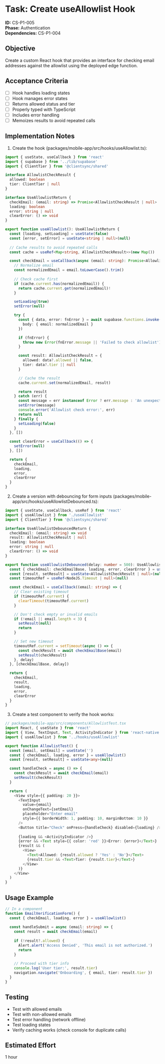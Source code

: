 # Task: Create useAllowlist Hook

**ID:** CS-P1-005  
**Phase:** Authentication  
**Dependencies:** CS-P1-004

## Objective
Create a custom React hook that provides an interface for checking email addresses against the allowlist using the deployed edge function.

## Acceptance Criteria
- [ ] Hook handles loading states
- [ ] Hook manages error states
- [ ] Returns allowed status and tier
- [ ] Properly typed with TypeScript
- [ ] Includes error handling
- [ ] Memoizes results to avoid repeated calls

## Implementation Notes
1. Create the hook (packages/mobile-app/src/hooks/useAllowlist.ts):
```typescript
import { useState, useCallback } from 'react'
import { supabase } from '../lib/supabase'
import { ClientTier } from '@clientsync/shared'

interface AllowlistCheckResult {
  allowed: boolean
  tier: ClientTier | null
}

interface UseAllowlistReturn {
  checkEmail: (email: string) => Promise<AllowlistCheckResult | null>
  loading: boolean
  error: string | null
  clearError: () => void
}

export function useAllowlist(): UseAllowlistReturn {
  const [loading, setLoading] = useState(false)
  const [error, setError] = useState<string | null>(null)
  
  // Cache results to avoid repeated calls
  const cache = useRef<Map<string, AllowlistCheckResult>>(new Map())

  const checkEmail = useCallback(async (email: string): Promise<AllowlistCheckResult | null> => {
    // Normalize email
    const normalizedEmail = email.toLowerCase().trim()
    
    // Check cache first
    if (cache.current.has(normalizedEmail)) {
      return cache.current.get(normalizedEmail)!
    }

    setLoading(true)
    setError(null)

    try {
      const { data, error: fnError } = await supabase.functions.invoke('check-allowlist', {
        body: { email: normalizedEmail }
      })

      if (fnError) {
        throw new Error(fnError.message || 'Failed to check allowlist')
      }

      const result: AllowlistCheckResult = {
        allowed: data?.allowed || false,
        tier: data?.tier || null
      }

      // Cache the result
      cache.current.set(normalizedEmail, result)

      return result
    } catch (err) {
      const message = err instanceof Error ? err.message : 'An unexpected error occurred'
      setError(message)
      console.error('Allowlist check error:', err)
      return null
    } finally {
      setLoading(false)
    }
  }, [])

  const clearError = useCallback(() => {
    setError(null)
  }, [])

  return {
    checkEmail,
    loading,
    error,
    clearError
  }
}
```

2. Create a version with debouncing for form inputs (packages/mobile-app/src/hooks/useAllowlistDebounced.ts):
```typescript
import { useState, useCallback, useRef } from 'react'
import { useAllowlist } from './useAllowlist'
import { ClientTier } from '@clientsync/shared'

interface UseAllowlistDebouncedReturn {
  checkEmail: (email: string) => void
  result: AllowlistCheckResult | null
  loading: boolean
  error: string | null
  clearError: () => void
}

export function useAllowlistDebounced(delay: number = 500): UseAllowlistDebouncedReturn {
  const { checkEmail: checkEmailBase, loading, error, clearError } = useAllowlist()
  const [result, setResult] = useState<AllowlistCheckResult | null>(null)
  const timeoutRef = useRef<NodeJS.Timeout | null>(null)

  const checkEmail = useCallback((email: string) => {
    // Clear existing timeout
    if (timeoutRef.current) {
      clearTimeout(timeoutRef.current)
    }

    // Don't check empty or invalid emails
    if (!email || email.length < 3) {
      setResult(null)
      return
    }

    // Set new timeout
    timeoutRef.current = setTimeout(async () => {
      const checkResult = await checkEmailBase(email)
      setResult(checkResult)
    }, delay)
  }, [checkEmailBase, delay])

  return {
    checkEmail,
    result,
    loading,
    error,
    clearError
  }
}
```

3. Create a test component to verify the hook works:
```typescript
// packages/mobile-app/src/components/AllowlistTest.tsx
import React, { useState } from 'react'
import { View, TextInput, Text, ActivityIndicator } from 'react-native'
import { useAllowlist } from '../hooks/useAllowlist'

export function AllowlistTest() {
  const [email, setEmail] = useState('')
  const { checkEmail, loading, error } = useAllowlist()
  const [result, setResult] = useState<any>(null)

  const handleCheck = async () => {
    const checkResult = await checkEmail(email)
    setResult(checkResult)
  }

  return (
    <View style={{ padding: 20 }}>
      <TextInput
        value={email}
        onChangeText={setEmail}
        placeholder="Enter email"
        style={{ borderWidth: 1, padding: 10, marginBottom: 10 }}
      />
      <Button title="Check" onPress={handleCheck} disabled={loading} />
      
      {loading && <ActivityIndicator />}
      {error && <Text style={{ color: 'red' }}>Error: {error}</Text>}
      {result && (
        <View>
          <Text>Allowed: {result.allowed ? 'Yes' : 'No'}</Text>
          {result.tier && <Text>Tier: {result.tier}</Text>}
        </View>
      )}
    </View>
  )
}
```

## Usage Example
```typescript
// In a component
function EmailVerificationForm() {
  const { checkEmail, loading, error } = useAllowlist()
  
  const handleSubmit = async (email: string) => {
    const result = await checkEmail(email)
    
    if (!result?.allowed) {
      Alert.alert('Access Denied', 'This email is not authorized.')
      return
    }
    
    // Proceed with tier info
    console.log('User tier:', result.tier)
    navigation.navigate('Onboarding', { email, tier: result.tier })
  }
}
```

## Testing
- Test with allowed emails
- Test with non-allowed emails
- Test error handling (network offline)
- Test loading states
- Verify caching works (check console for duplicate calls)

## Estimated Effort
1 hour